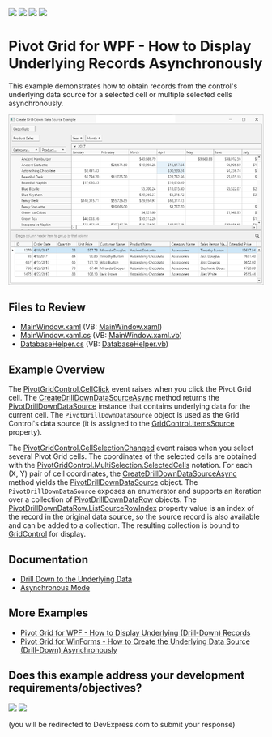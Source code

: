 <!-- default badges list -->
![](https://img.shields.io/endpoint?url=https://codecentral.devexpress.com/api/v1/VersionRange/523250926/22.2.2%2B)
[![](https://img.shields.io/badge/Open_in_DevExpress_Support_Center-FF7200?style=flat-square&logo=DevExpress&logoColor=white)](https://supportcenter.devexpress.com/ticket/details/T1108357)
[![](https://img.shields.io/badge/📖_How_to_use_DevExpress_Examples-e9f6fc?style=flat-square)](https://docs.devexpress.com/GeneralInformation/403183)
[![](https://img.shields.io/badge/💬_Leave_Feedback-feecdd?style=flat-square)](#does-this-example-address-your-development-requirementsobjectives)
<!-- default badges end -->
# Pivot Grid for WPF - How to Display Underlying Records Asynchronously


This example demonstrates how to obtain records from the control's underlying data source for a selected cell or multiple selected cells asynchronously.

![](/images/screenshot.png)

## Files to Review

- [MainWindow.xaml](./CS/WpfDrillDownDataSourceExample/MainWindow.xaml) (VB: [MainWindow.xaml](./VB/WpfDrillDownDataSourceExample/MainWindow.xaml))
- [MainWindow.xaml.cs](./CS/WpfDrillDownDataSourceExample/MainWindow.xaml.cs) (VB: [MainWindow.xaml.vb](./VB/WpfDrillDownDataSourceExample/MainWindow.xaml.vb))
- [DatabaseHelper.cs](./CS/WpfDrillDownDataSourceExample/DatabaseHelper.cs) (VB: [DatabaseHelper.vb](./VB/WpfDrillDownDataSourceExample/DatabaseHelper.vb))

## Example Overview 

The [PivotGridControl.CellClick](https://docs.devexpress.com/WPF/DevExpress.Xpf.PivotGrid.PivotGridControl.CellClick) event raises when you click the Pivot Grid cell. The [CreateDrillDownDataSourceAsync](https://docs.devexpress.com/WPF/DevExpress.Xpf.PivotGrid.PivotGridControl.CreateDrillDownDataSourceAsync(System.Int32-System.Int32)) method returns the [PivotDrillDownDataSource](https://docs.devexpress.com/WPF/DevExpress.Xpf.PivotGrid.PivotDrillDownDataSource) instance that contains underlying data for the current cell. The `PivotDrillDownDataSource` object is used as the Grid Control's data source (it is assigned to the [GridControl.ItemsSource](https://docs.devexpress.com/WPF/DevExpress.Xpf.Grid.DataControlBase.ItemsSource) property).

The [PivotGridControl.CellSelectionChanged](https://docs.devexpress.com/WPF/DevExpress.Xpf.PivotGrid.PivotGridControl.CellSelectionChanged) event raises when you select several Pivot Grid cells. The coordinates of the selected cells are obtained with the [PivotGridControl.MultiSelection.SelectedCells](https://docs.devexpress.com/CoreLibraries/DevExpress.XtraPivotGrid.Selection.IMultipleSelection.SelectedCells) notation. For each (X, Y) pair of cell coordinates, the [CreateDrillDownDataSourceAsync](https://docs.devexpress.com/WPF/DevExpress.Xpf.PivotGrid.PivotGridControl.CreateDrillDownDataSourceAsync(System.Int32-System.Int32)) method yields the [PivotDrillDownDataSource](https://docs.devexpress.com/WPF/DevExpress.Xpf.PivotGrid.PivotDrillDownDataSource) object. The `PivotDrillDownDataSource` exposes an enumerator and supports an iteration over a collection of [PivotDrillDownDataRow](https://docs.devexpress.com/CoreLibraries/DevExpress.XtraPivotGrid.PivotDrillDownDataRow) objects. The [PivotDrillDownDataRow.ListSourceRowIndex](https://docs.devexpress.com/CoreLibraries/DevExpress.XtraPivotGrid.PivotDrillDownDataRow.ListSourceRowIndex) property value is an index of the record in the original data source, so the source record is also available and can be added to a collection. The resulting collection is bound to [GridControl](https://docs.devexpress.com/WPF/DevExpress.Xpf.Grid.GridControl) for display.

## Documentation

- [Drill Down to the Underlying Data](https://docs.devexpress.com/WPF/8056)
- [Asynchronous Mode](https://docs.devexpress.com/WPF/9776)

## More Examples

- [Pivot Grid for WPF - How to Display Underlying (Drill-Down) Records](https://github.com/DevExpress-Examples/how-to-obtain-underlying-data-e2173)
- [Pivot Grid for WinForms - How to Create the Underlying Data Source (Drill-Down) Asynchronously](https://github.com/DevExpress-Examples/how-to-use-asynchronous-operations-that-return-the-result-e4567)
<!-- feedback -->
## Does this example address your development requirements/objectives?

[<img src="https://www.devexpress.com/support/examples/i/yes-button.svg"/>](https://www.devexpress.com/support/examples/survey.xml?utm_source=github&utm_campaign=wpf-pivotgrid-how-to-display-underlying-data-asynchronously&~~~was_helpful=yes) [<img src="https://www.devexpress.com/support/examples/i/no-button.svg"/>](https://www.devexpress.com/support/examples/survey.xml?utm_source=github&utm_campaign=wpf-pivotgrid-how-to-display-underlying-data-asynchronously&~~~was_helpful=no)

(you will be redirected to DevExpress.com to submit your response)
<!-- feedback end -->
